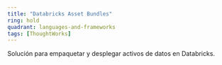 ```yaml
---
title: "Databricks Asset Bundles"
ring: hold
quadrant: languages-and-frameworks
tags: [ThoughtWorks]
---
```


Solución para empaquetar y desplegar activos de datos en Databricks.
